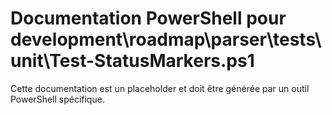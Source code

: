 # Documentation PowerShell pour development\roadmap\parser\tests\unit\Test-StatusMarkers.ps1

Cette documentation est un placeholder et doit être générée par un outil PowerShell spécifique.

